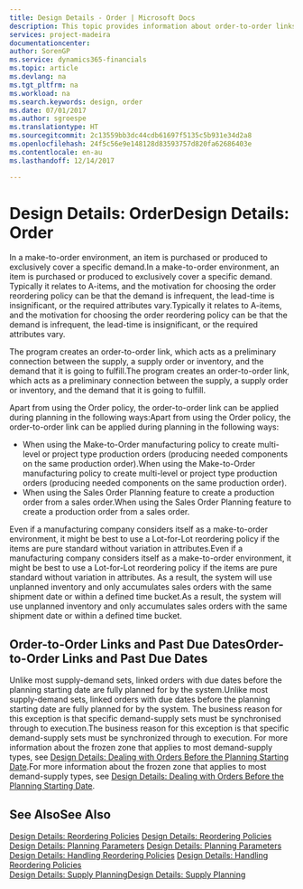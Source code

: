 ```yaml
---
title: Design Details - Order | Microsoft Docs
description: This topic provides information about order-to-order links in a make-to-order environment.
services: project-madeira
documentationcenter: 
author: SorenGP
ms.service: dynamics365-financials
ms.topic: article
ms.devlang: na
ms.tgt_pltfrm: na
ms.workload: na
ms.search.keywords: design, order
ms.date: 07/01/2017
ms.author: sgroespe
ms.translationtype: HT
ms.sourcegitcommit: 2c13559bb3dc44cdb61697f5135c5b931e34d2a8
ms.openlocfilehash: 24f5c56e9e148128d83593757d820fa62686403e
ms.contentlocale: en-au
ms.lasthandoff: 12/14/2017

---
```

# <a name="design-details-order"></a><span data-ttu-id="f3548-103">Design Details: Order</span><span class="sxs-lookup"><span data-stu-id="f3548-103">Design Details: Order</span></span>
<span data-ttu-id="f3548-104">In a make-to-order environment, an item is purchased or produced to exclusively cover a specific demand.</span><span class="sxs-lookup"><span data-stu-id="f3548-104">In a make-to-order environment, an item is purchased or produced to exclusively cover a specific demand.</span></span> <span data-ttu-id="f3548-105">Typically it relates to A-items, and the motivation for choosing the order reordering policy can be that the demand is infrequent, the lead-time is insignificant, or the required attributes vary.</span><span class="sxs-lookup"><span data-stu-id="f3548-105">Typically it relates to A-items, and the motivation for choosing the order reordering policy can be that the demand is infrequent, the lead-time is insignificant, or the required attributes vary.</span></span>  
  
<span data-ttu-id="f3548-106">The program creates an order-to-order link, which acts as a preliminary connection between the supply, a supply order or inventory, and the demand that it is going to fulfill.</span><span class="sxs-lookup"><span data-stu-id="f3548-106">The program creates an order-to-order link, which acts as a preliminary connection between the supply, a supply order or inventory, and the demand that it is going to fulfill.</span></span>  
  
<span data-ttu-id="f3548-107">Apart from using the Order policy, the order-to-order link can be applied during planning in the following ways:</span><span class="sxs-lookup"><span data-stu-id="f3548-107">Apart from using the Order policy, the order-to-order link can be applied during planning in the following ways:</span></span>  
  
* <span data-ttu-id="f3548-108">When using the Make-to-Order manufacturing policy to create multi-level or project type production orders (producing needed components on the same production order).</span><span class="sxs-lookup"><span data-stu-id="f3548-108">When using the Make-to-Order manufacturing policy to create multi-level or project type production orders (producing needed components on the same production order).</span></span>  
* <span data-ttu-id="f3548-109">When using the Sales Order Planning feature to create a production order from a sales order.</span><span class="sxs-lookup"><span data-stu-id="f3548-109">When using the Sales Order Planning feature to create a production order from a sales order.</span></span>  
  
<span data-ttu-id="f3548-110">Even if a manufacturing company considers itself as a make-to-order environment, it might be best to use a Lot-for-Lot reordering policy if the items are pure standard without variation in attributes.</span><span class="sxs-lookup"><span data-stu-id="f3548-110">Even if a manufacturing company considers itself as a make-to-order environment, it might be best to use a Lot-for-Lot reordering policy if the items are pure standard without variation in attributes.</span></span> <span data-ttu-id="f3548-111">As a result, the system will use unplanned inventory and only accumulates sales orders with the same shipment date or within a defined time bucket.</span><span class="sxs-lookup"><span data-stu-id="f3548-111">As a result, the system will use unplanned inventory and only accumulates sales orders with the same shipment date or within a defined time bucket.</span></span>  
  
## <a name="order-to-order-links-and-past-due-dates"></a><span data-ttu-id="f3548-112">Order-to-Order Links and Past Due Dates</span><span class="sxs-lookup"><span data-stu-id="f3548-112">Order-to-Order Links and Past Due Dates</span></span>  
<span data-ttu-id="f3548-113">Unlike most supply-demand sets, linked orders with due dates before the planning starting date are fully planned for by the system.</span><span class="sxs-lookup"><span data-stu-id="f3548-113">Unlike most supply-demand sets, linked orders with due dates before the planning starting date are fully planned for by the system.</span></span> <span data-ttu-id="f3548-114">The business reason for this exception is that specific demand-supply sets must be synchronised through to execution.</span><span class="sxs-lookup"><span data-stu-id="f3548-114">The business reason for this exception is that specific demand-supply sets must be synchronized through to execution.</span></span> <span data-ttu-id="f3548-115">For more information about the frozen zone that applies to most demand-supply types, see [Design Details: Dealing with Orders Before the Planning Starting Date](design-details-dealing-with-orders-before-the-planning-starting-date.md).</span><span class="sxs-lookup"><span data-stu-id="f3548-115">For more information about the frozen zone that applies to most demand-supply types, see [Design Details: Dealing with Orders Before the Planning Starting Date](design-details-dealing-with-orders-before-the-planning-starting-date.md).</span></span>  
  
## <a name="see-also"></a><span data-ttu-id="f3548-116">See Also</span><span class="sxs-lookup"><span data-stu-id="f3548-116">See Also</span></span>  
<span data-ttu-id="f3548-117">[Design Details: Reordering Policies](design-details-reordering-policies.md) </span><span class="sxs-lookup"><span data-stu-id="f3548-117">[Design Details: Reordering Policies](design-details-reordering-policies.md) </span></span>  
<span data-ttu-id="f3548-118">[Design Details: Planning Parameters](design-details-planning-parameters.md) </span><span class="sxs-lookup"><span data-stu-id="f3548-118">[Design Details: Planning Parameters](design-details-planning-parameters.md) </span></span>  
<span data-ttu-id="f3548-119">[Design Details: Handling Reordering Policies](design-details-handling-reordering-policies.md) </span><span class="sxs-lookup"><span data-stu-id="f3548-119">[Design Details: Handling Reordering Policies](design-details-handling-reordering-policies.md) </span></span>  
[<span data-ttu-id="f3548-120">Design Details: Supply Planning</span><span class="sxs-lookup"><span data-stu-id="f3548-120">Design Details: Supply Planning</span></span>](design-details-supply-planning.md)

